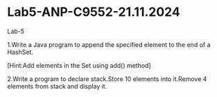 # Lab5-ANP-C9552-21.11.2024
Lab-5


1.Write a Java program to append the specified element to the end of a HashSet.

[Hint:Add elements in the Set using add() method]

2.Write a program to declare stack.Store 10 elements into it.Remove 4 elements from stack and display it.
